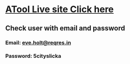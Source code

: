 # [ATool Live site Click here](https://peppy-flan-e37e97.netlify.app/)

## Check user with email and password

### Email: eve.holt@reqres.in

### Password: 5cityslicka
